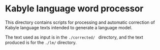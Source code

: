 # Kabyle language word processor

This directory contains scripts for processing and automatic correction of Kabyle language texts intended to generate a language model.

The text used as input is in the ```./corrected/ ``` directory, and the text produced is for the ```./lm/``` directory.